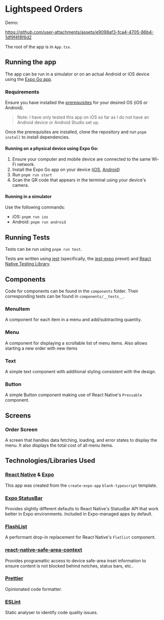# Lightspeed Orders

Demo:

https://github.com/user-attachments/assets/e9098af3-fca4-4705-86b4-1df9f4f8f6d2

The root of the app is in `App.tsx`.

## Running the app

The app can be run in a simulator or on an actual Android or iOS device using the [Expo Go app](https://expo.dev/go).

### Requirements

Ensure you have installed the [prerequisites](https://docs.expo.dev/guides/local-app-development/#prerequisites) for your desired OS (iOS or Android).

> Note: I have only tested this app on iOS so far as I do not have an Android device or Android Studio set up.

Once the prerequisites are installed, clone the repository and run `pnpm install` to install dependencies.

#### Running on a physical device using Expo Go:

1. Ensure your computer and mobile device are connected to the same Wi-Fi network.
2. Install the Expo Go app on your device ([iOS](https://apps.apple.com/us/app/expo-go/id982107779), [Android](https://play.google.com/store/apps/details?id=host.exp.exponent&pli=1))
3. Run `pnpm run start`
4. Scan the QR code that appears in the terminal using your device's camera.

#### Running in a simulator

Use the following commands:

- iOS: `pnpm run ios`
- Android: `pnpm run android`

## Running Tests

Tests can be run using `pnpm run test`.

Tests are written using [jest](https://jestjs.io/) (specifically, the [jest-expo](https://www.npmjs.com/package/jest-expo) preset) and [React Native Testing Library](https://callstack.github.io/react-native-testing-library/).

## Components

Code for components can be found in the `components` folder. Their corresponding tests can be found in `components/__tests__`.

### MenuItem

A component for each item in a menu and add/subtracting quantity.

### Menu

A component for displaying a scrollable list of menu items. Also allows starting a new order with new items

### Text

A simple text component with additional styling consistent with the design.

### Button

A simple Button component making use of React Native's `Pressable` component.

## Screens

### Order Screen
A screen that handles data fetching, loading, and error states to display the menu. It also displays the total cost of all menu items.

## Technologies/Libraries Used

### [React Native](https://reactnative.dev/) & [Expo](https://docs.expo.dev/faq/)

 This app was created from the `create-expo-app` `blank-typescript` template.

### [Expo StatusBar](https://docs.expo.dev/versions/latest/sdk/status-bar/)

Provides slightly different defaults to React Native's StatusBar API that work better in Expo environments. Included in Expo-managed apps by default.

### [FlashList](https://docs.expo.dev/versions/latest/sdk/flash-list/)

A performant drop-in replacement for React Native's `Flatlist` component.

### [react-native-safe-area-context](https://github.com/th3rdwave/react-native-safe-area-context)

Provides programattic access to device safe-area inset information to ensure content is not blocked behind notches, status bars, etc..

### [Prettier](https://prettier.io/)

Opinionated code formatter.

### [ESLint](https://eslint.org/)

Static analyser to identify code quality issues.
